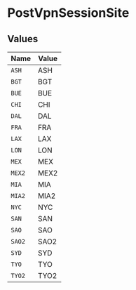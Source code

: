 # PostVpnSessionSite


## Values

| Name   | Value  |
| ------ | ------ |
| `ASH`  | ASH    |
| `BGT`  | BGT    |
| `BUE`  | BUE    |
| `CHI`  | CHI    |
| `DAL`  | DAL    |
| `FRA`  | FRA    |
| `LAX`  | LAX    |
| `LON`  | LON    |
| `MEX`  | MEX    |
| `MEX2` | MEX2   |
| `MIA`  | MIA    |
| `MIA2` | MIA2   |
| `NYC`  | NYC    |
| `SAN`  | SAN    |
| `SAO`  | SAO    |
| `SAO2` | SAO2   |
| `SYD`  | SYD    |
| `TYO`  | TYO    |
| `TYO2` | TYO2   |